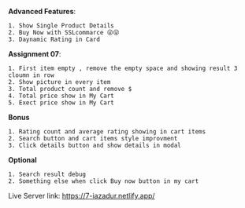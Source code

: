 <b>Advanced Features</b>:

    1. Show Single Product Details
    2. Buy Now with SSLcommarce 😜😜 
    3. Daynamic Rating in Card

<b>Assignment 07</b>:

    1. First item empty , remove the empty space and showing result 3 cloumn in row
    2. Show picture in every item
    3. Total product count and remove $
    4. Total price show in My Cart
    5. Exect price show in My Cart


<b>Bonus</b>

    1. Rating count and average rating showing in cart items
    2. Search button and cart items style improvment
    3. Click details button and show details in modal


<b>Optional</b>

    1. Search result debug
    2. Something else when click Buy now button in my cart

Live Server link: https://7-iazadur.netlify.app/